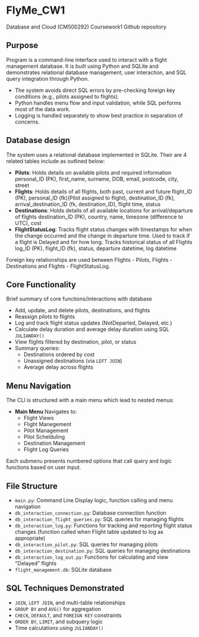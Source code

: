 # FlyMe_CW1
Database and Cloud (CM500292) Coursework1 Github repository

## Purpose
Program is a command-line interface used to interact with a flight management database.
It is built using Python and SQLite and demonstrates relational database management, user interaction, and SQL query integration through Python.

- The system avoids direct SQL errors by pre-checking foreign key conditions (e.g., pilots assigned to flights).
- Python handles menu flow and input validation, while SQL performs most of the data work.
- Logging is handled separately to show best practice in separation of concerns.

## Database design
The system uses a relational database implemented in SQLite. Their are 4 related tables include as outlined below:

- **Pilots**: Holds details on available pilots and required information
personal_ID (PK), first_name, surname, DOB, email, postcode, city, street
- **Flights**: Holds details of all flights, both past, current and future
flight_ID (PK), personal_ID (fk)(Pilot assigned to flight), destination_ID (fk), arrival_destination_ID (fk, destination_ID), flight time, status
- **Destinations**: Holds details of all available locations for arrival/departure of flights
destination_ID (PK), country, name, timezone (difference to UTC), cost
- **FlightStatusLog**: Tracks flight status changes with timestamps for when the change occurred and the change in departure time. Used to track if a flight is Delayed and for how long. Tracks historical status of all Flights
log_ID (PK), flight_ID (fk), status, departure datetime, log datetime

Foreign key relationships are used between Flights - Pilots, Flights - Destinations and Flights - FlightStatusLog.

## Core Functionality
Brief summary of core functions/interactions with database
- Add, update, and delete pilots, destinations, and flights
- Reassign pilots to flights
- Log and track flight status updates (NotDeparted, Delayed, etc.)
- Calculate delay duration and average delay duration using SQL `JULIANDAY()`
- View flights filtered by destination, pilot, or status
- Summary queries:
  - Destinations ordered by cost
  - Unassigned destinations (via `LEFT JOIN`)
  - Average delay across flights

## Menu Navigation

The CLI is structured with a main menu which lead to nested menus:
- **Main Menu** Navigates to:
  - Flight Views
  - Flight Manegement
  - Pilot Management
  - Pilot Schelduling
  - Destination Management
  - Flight Log Queries

Each submenu presents numbered options that call query and logic functions based on user input.

## File Structure

- `main.py`: Command Line Display logic, function calling and menu navigation
- `db_interaction_connection.py`: Database connection function
- `db_interaction_flight_queries.py`: SQL queries for managing flights
- `db_interaction_log.py`: Functions for tracking and reporting flight status changes (function called when Flight table updated to log as appropriate)
- `db_interaction_pilot.py`: SQL queries for managing pilots
- `db_interaction_destination.py`: SQL queries for managing destinations
- `db_interaction_log_out.py`: Functions for calculating and view "Delayed" flights
- `flight_management.db`: SQLite database

## SQL Techniques Demonstrated

- `JOIN`, `LEFT JOIN`, and multi-table relationships
- `GROUP BY` and `AVG()` for aggregation
- `CHECK`, `DEFAULT`, and `FOREIGN KEY` constraints
- `ORDER BY`, `LIMIT`, and subquery logic
- Time calculations using `JULIANDAY()`